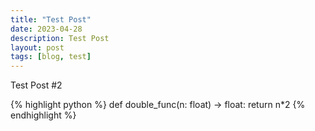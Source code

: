 ```yaml
---
title: "Test Post"
date: 2023-04-28
description: Test Post
layout: post
tags: [blog, test]
---
```


Test Post #2

{% highlight python %}
def double_func(n: float) -> float:
    return n*2
{% endhighlight %}
